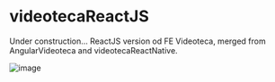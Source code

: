 # videotecaReactJS

Under construction...
ReactJS version od FE Videoteca, merged from AngularVideoteca and videotecaReactNative.

![image](https://github.com/damko81/videotecaReactJS/assets/162964541/e5012a6f-b42b-42fb-83a0-dd324e5a0c2c)


